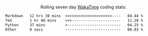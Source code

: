 <p align="center">Rolling seven day <a href="https://wakatime.com/@syrkis"/>WakaTime</a> coding stats:</p>
<!--START_SECTION:waka-->

```txt
Markdown   12 hrs 30 mins  >>>>>>>>>>>>>>>>>>>>>----   84.44 %
TeX        1 hr 40 mins    >>>----------------------   11.28 %
Python     37 mins         >------------------------   04.25 %
Other      0 secs          -------------------------   00.03 %
```

<!--END_SECTION:waka-->
